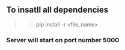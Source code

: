 ## To insatll all dependencies
>> pip install -r <file_name>

### Server will start on port number 5000
